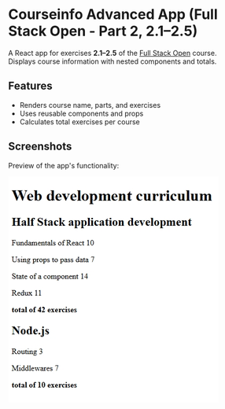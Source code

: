 # Courseinfo Advanced App (Full Stack Open - Part 2, 2.1–2.5)

A React app for exercises **2.1–2.5** of the [Full Stack Open](https://fullstackopen.com) course.  
Displays course information with nested components and totals.

## Features

- Renders course name, parts, and exercises
- Uses reusable components and props
- Calculates total exercises per course

## Screenshots

Preview of the app's functionality:

![App Screenshot](./preview/screenshot.jpeg)